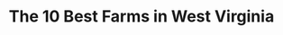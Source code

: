 ---
layout: ampstory
title: The 10 Best Farms in West Virginia
cover:
   title: The 10 Best Farms in West Virginia
   subtitle: Open Directory Project
   background: ../assets/images/farms/cover.jpg

pages: 
 - layout: thirds
   top: <h1>#1 Tawney Farm, LLC</h1>
   bottom: "<p>Stayed two nights on their beautiful property.</p>"
   background: ../assets/images/farms/A.jpg
   backgroundblur: true   
 - layout: thirds
   top: <h1>#2 Four Seasons Farm</h1>
   bottom: "<p>Fantastic place, the owners are very nice!.</p>"
   background: ../assets/images/farms/B.jpg
   backgroundblur: true  
 - layout: thirds
   top: <h1>#3 Bethlehem Farm</h1>
   bottom: "<p>This place has a special place in my heart.</p>"
   background: ../assets/images/farms/C.jpg
   backgroundblur: true
 - layout: thirds
   top: <h1>#4 Perk Farm Organic Dairy</h1>
   bottom: "<p>Very friendly, family owned.</p>"
   background: ../assets/images/farms/D.jpg
   backgroundblur: true  
 - layout: thirds
   top: <h1>#5 Sugar Bottom Farm</h1>
   bottom: "<p>Delicious honey and super nice people!.</p>"
   background: ../assets/images/farms/E.jpg
   backgroundblur: true  
 - layout: thirds
   top: <h1>#6 Sunshine Farm & Gardens</h1>
   bottom: "<p>696 Glicks Rd, Renick, WV 24966, United States|4(6).</p>"
   background: ../assets/images/farms/F.jpg
   backgroundblur: true  
 - layout: thirds
   top: <h1>#7 West Virginia University Organic Farm</h1>
   bottom: "<p>WV-705, Morgantown, WV 26505, United States|5(6).</p>"
   background: ../assets/images/farms/G.jpg
   backgroundblur: true 
 - layout: thirds
   top: <h1>#8 Cranberry Forest Farm LLC</h1>
   bottom: "<p>800 Williams River Rd, Cowen, WV 26206, United States|4.8(4).</p>"
   background: ../assets/images/farms/H.jpg
   backgroundblur: true 
 - layout: thirds
   top: <h1>#9 Mayfair Farms</h1>
   bottom: "<p>310 Mission ln, Bunker Hill, WV 25413, United States|4.5(4).</p>"
   background: ../assets/images/farms/I.jpg
   backgroundblur: true 
 - layout: thirds
   top: <h1>#10 Paradise Farms KISRA</h1>
   bottom: "<p>131 Perkins Ave, Dunbar, WV 25064, United States|5(3).</p>"
   background: ../assets/images/farms/J.jpg
   backgroundblur: true   
 - layout: thirds
   middle: Continue reading...
   cta:
      link: https://www.knot35.com/toplist/the-10-best-farms-in-west-virginia/
      text: The 10 Best Farms in West Virginia
      
---